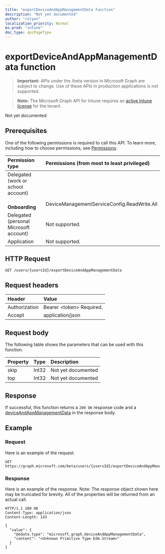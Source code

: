 ```yaml
---
title: "exportDeviceAndAppManagementData function"
description: "Not yet documented"
author: "rolyon"
localization_priority: Normal
ms.prod: "intune"
doc_type: apiPageType
---
```


# exportDeviceAndAppManagementData function

> **Important:** APIs under the /beta version in Microsoft Graph are subject to change. Use of these APIs in production applications is not supported.

> **Note:** The Microsoft Graph API for Intune requires an [active Intune license](https://go.microsoft.com/fwlink/?linkid=839381) for the tenant.

Not yet documented

## Prerequisites

One of the following permissions is required to call this API. To learn more, including how to choose permissions, see [Permissions](/graph/permissions-reference).

|Permission type|Permissions (from most to least privileged)|
|:---|:---|
|Delegated (work or school account)||
| &nbsp; &nbsp; **Onboarding** | DeviceManagementServiceConfig.ReadWrite.All|
|Delegated (personal Microsoft account)|Not supported.|
|Application|Not supported.|

## HTTP Request

<!-- {
  "blockType": "ignored"
}
-->
``` http
GET /users/{usersId}/exportDeviceAndAppManagementData
```

## Request headers

|Header|Value|
|:---|:---|
|Authorization|Bearer &lt;token&gt; Required.|
|Accept|application/json|

## Request body

The following table shows the parameters that can be used with this function.

|Property|Type|Description|
|:---|:---|:---|
|skip|Int32|Not yet documented|
|top|Int32|Not yet documented|

## Response

If successful, this function returns a `200 OK` response code and a [deviceAndAppManagementData](../resources/intune-onboarding-deviceandappmanagementdata.md) in the response body.

## Example

### Request

Here is an example of the request.

``` http
GET https://graph.microsoft.com/beta/users/{usersId}/exportDeviceAndAppManagementData(skip=4,top=3)
```

### Response

Here is an example of the response. Note: The response object shown here may be truncated for brevity. All of the properties will be returned from an actual call.

``` http
HTTP/1.1 200 OK
Content-Type: application/json
Content-Length: 143

{
  "value": {
    "@odata.type": "microsoft.graph.deviceAndAppManagementData",
    "content": "<Unknown Primitive Type Edm.Stream>"
  }
}
```






